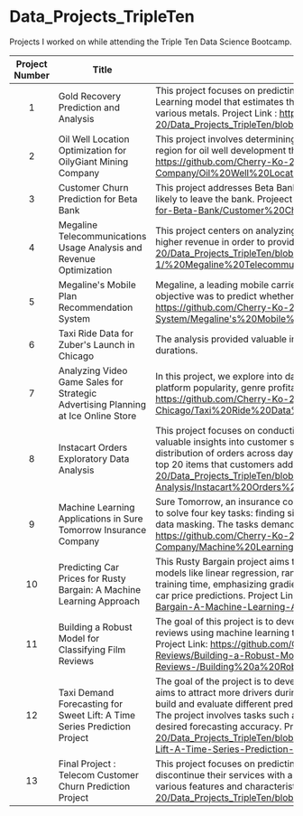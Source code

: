 # Data_Projects_TripleTen
Projects I worked on while attending the Triple Ten Data Science Bootcamp.

| Project Number | Title | Discribtion | 
| :------------: | ------| ----------- | 
| 1 | Gold Recovery Prediction and Analysis | This project focuses on predicting the gold recovery process in a mining industry context. The goal is to develop a predictive Machine Learning model that estimates the efficiency of the gold recovery process at different stages and provides insights into the concentrations of various metals. Project Link : https://github.com/Cherry-Ko-20/Data_Projects_TripleTen/blob/main/Gold_Recovery_Prediction_and_Analysis/Gold%20Recovery%20Prediction%20and%20Analysis.ipynb  |
| 2 | Oil Well Location Optimization for OilyGiant Mining Company | This project involves determining the optimal location for a new oil well for the OilyGiant mining company. The final goal is to recommend a region for oil well development that maximizes average profit while keeping the risk of losses below 2.5%.  Project Link : https://github.com/Cherry-Ko-20/Data_Projects_TripleTen/blob/main/Oil-Well-Location-Optimization-for-OilyGiant-Mining-Company/Oil%20Well%20Location%20Optimization%20for%20OilyGiant%20Mining%20Company.ipynb|
| 3 | Customer Churn Prediction for Beta Bank | This project addresses Beta Bank's challenge of customer churn by developing a machine learning model to predict which customers are likely to leave the bank. Projeect Link: https://github.com/Cherry-Ko-20/Data_Projects_TripleTen/blob/main/Customer-Churn-Prediction-for-Beta-Bank/Customer%20Churn%20Prediction%20for%20Beta%20Bank.ipynb|
| 4 | Megaline Telecommunications Usage Analysis and Revenue Optimization | This project centers on analyzing the usage behavior of Megaline's Surf and Ultimate prepaid plan subscribers to determine which plan yields higher revenue in order to provide insights for adjusting the advertising budget effectively. Project Link : https://github.com/Cherry-Ko-20/Data_Projects_TripleTen/blob/main/Megaline-Telecommunications-Usage-Analysis-and-Revenue-Optimization-1/%20Megaline%20Telecommunications%20Usage%20Analysis%20and%20Revenue%20Optimization.ipynb|
| 5 | Megaline's Mobile Plan Recommendation System | Megaline, a leading mobile carrier, initiated a project to enhance subscriber satisfaction by recommending personalized mobile plans. The objective was to predict whether subscribers should switch to either the 'Smart' or 'Ultra' plan based on their behavior. Project Link: https://github.com/Cherry-Ko-20/Data_Projects_TripleTen/blob/main/Megalines-Mobile-Plan-Recommendation-System/Megaline's%20Mobile%20Plan%20Recommendation%20System.ipynb|
| 6 | Taxi Ride Data for Zuber's Launch in Chicago | The analysis provided valuable insights into taxi company performance, popular neighborhoods, and the influence of weather on ride durations. |
| 7 | Analyzing Video Game Sales for Strategic Advertising Planning at Ice Online Store | In this project, we explore into data analytics for Ice, an online store specializing in global video game sales. The goal is to identify patterns in platform popularity, genre profitability, regional preferences, and the impact of reviews on game sales. Project Link: https://github.com/Cherry-Ko-20/Data_Projects_TripleTen/blob/main/Taxi-Ride-Data-for-Zuber-s-Launch-in-Chicago/Taxi%20Ride%20Data%20for%20Zuber's%20Launch%20in%20Chicago.ipynb|
| 8 | Instacart Orders Exploratory Data Analysis | This project focuses on conducting an in-depth Exploratory Data Analysis (EDA) on Instacart's order data with the objective of extracting valuable insights into customer shopping behaviors by identifying the most prevalent time of day for grocery shopping, examining the distribution of orders across days of the week, assessing the proportion of reordered products for individual customers, and determining the top 20 items that customers add to their carts first. Project Link: https://github.com/Cherry-Ko-20/Data_Projects_TripleTen/blob/main/Instacart-Orders-Exploratory-Data-Analysis/Instacart%20Orders%20Exploratory%20Data%20Analysis.ipynb|
| 9 | Machine Learning Applications in Sure Tomorrow Insurance Company | Sure Tomorrow, an insurance company, aims to leverage machine learning for various tasks. The project involves using linear algebra and ML to solve four key tasks: finding similar customers, predicting insurance benefits, using linear regression, and ensuring data privacy through data masking. The tasks demand data preprocessing, model development, and securing personal information. Project Link: https://github.com/Cherry-Ko-20/Data_Projects_TripleTen/blob/main/Machine-Learning-Applications-in-Sure-Tomorrow-Insurance-Company/Machine%20Learning%20Applications%20in%20Sure%20Tomorrow%20Insurance%20Company.ipynb|
| 10 | Predicting Car Prices for Rusty Bargain: A Machine Learning Approach | This Rusty Bargain project aims to build a model for quickly determining car market values based on historical data, using machine learning models like linear regression, random forest, LightGBM, CatBoost, and XGBoost. The focus is on evaluating prediction quality, speed, and training time, emphasizing gradient boosting methods. Insights will guide the selection of the most effective models for accurate and efficient car price predictions. Project Link: https://github.com/Cherry-Ko-20/Data_Projects_TripleTen/blob/main/Predicting-Car-Prices-for-Rusty-Bargain-A-Machine-Learning-Approach/Predicting%20Car%20Prices%20for%20Rusty%20Bargain.ipynb|
| 11 | Building a Robust Model for Classifying Film Reviews | The goal of this project is to develop a sentiment analysis model for movie reviews. The project specifically aims to identify negative movie reviews using machine learning techniques. The dataset provided includes IMDb movie reviews labeled with polarity (positive or negative). Project Link: https://github.com/Cherry-Ko-20/Data_Projects_TripleTen/blob/main/Building-a-Robust-Model-for-Classifying-Film-Reviews/Building-a-Robust-Model-for-Classifying-Film-Reviews-/Building%20a%20Robust%20Model%20for%20Classifying%20Film%20Reviews.ipynb|
| 12 | Taxi Demand Forecasting for Sweet Lift: A Time Series Prediction Project | The goal of the project is to develop a time series prediction model for taxi demand forecasting for Sweet Lift Taxi company. The company aims to attract more drivers during peak hours by accurately predicting the number of taxi orders for the next hour. The key objective is to build and evaluate different predictive models, ensuring that the Root Mean Squared Error (RMSE) metric on the test set does not exceed 48. The project involves tasks such as data preparation, analysis, model training with various hyperparameters, and model testing to achieve the desired forecasting accuracy. Project Link: https://github.com/Cherry-Ko-20/Data_Projects_TripleTen/blob/main/Taxi%20Demand%20Forecasting%20for%20Sweet%20Lift/Taxi-Demand-Forecasting-for-Sweet-Lift-A-Time-Series-Prediction-Project/Taxi%20Demand%20Forecasting%20for%20Sweet%20Lift.ipynb|
| 13 | Final Project : Telecom Customer Churn Prediction Project | This project focuses on predicting customer churn in a telecom industry setting. Customer churn refers to the phenomenon where customers discontinue their services with a company. The objective is to build machine learning models that can identify potential churners based on various features and characteristics. Project Link : https://github.com/Cherry-Ko-20/Data_Projects_TripleTen/blob/main/Final%20Project/Telecom-Project/Final%20Project%20Telecom.ipynb|

